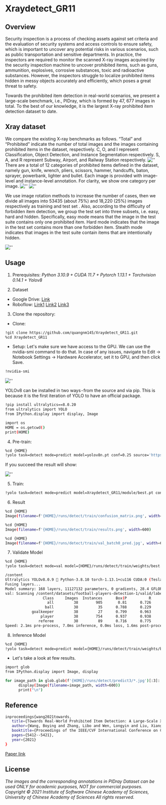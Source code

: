 # Xraydetect_GR11

## Overview

Security inspection is a process of checking assets against set criteria and the evaluation of security systems and access controls to ensure safety, which is important to uncover any potential risks in various scenarios, such as public transportation and sensitive departments. In practice, the inspectors are required to monitor the scanned X-ray images acquired by the security inspection machine to uncover prohibited items, such as guns, ammunition, explosives, corrosive substances, toxic and radioactive substances. However, the inspectors struggle to localize prohibited items hidden in messy objects accurately and efficiently, which poses a great threat to safety.

Towards the prohibited item detection in real-world scenarios, we present a large-scale benchmark, i.e., PIDray, which is formed by 47, 677 images in total. To the best of our knowledge, it is the largest X-ray prohibited item detection dataset to date.

## Xray dataset

We compare the existing X-ray benchmarks as follows. “Total” and “Prohibited” indicate the number of total images and the images containing prohibited items in the dataset, respectively. C, O, and I represent Classification, Object Detection, and Instance Segmentation respectively. S, A, and R represent Subway, Airport, and Railway Station respectively.
![''](images/dataset_comparision.png)
There are a total of 12 categories of prohibited items defined in the dataset, namely gun, knife, wrench, pliers, scissors, hammer, handcuffs, baton, sprayer, powerbank, lighter and bullet. Each image is provided with image-level and instance-level annotation. For clarity, we show one category per image.
![''](images/image_samples.png) ![''](images/distribution.png)

We use image rotation methods to increase the number of cases, then we divide all images into 53435 (about 75%) and 18,220 (25%) images respectively as training and test set . Also, according to the difficulty of forbidden item detection, we group the test set into three subsets, i.e. easy, hard and hidden. Specifically, easy mode means that the image in the test suite contains only one prohibited item. Hard mode indicates that the image in the test set contains more than one forbidden item. Stealth mode indicates that images in the test suite contain items that are intentionally hidden.

![''](images/set.PNG) 

## Usage
1. Prerequisites:
  *Python 3.10.9 + CUDA 11.7 + Pytorch 1.13.1 + Torchvision 0.14.1 + Yolov8* 

2. Dataset 
- Google Drive: [Link](https://drive.google.com/file/d/1UMq0CP20lKcraOTvsFMjiLjPfDam9jAp/view)
- Roboflow: [Link1](https://universe.roboflow.com/hust-dz9h2/xraydetec4)
            [Link2](https://universe.roboflow.com/hust-3xurl/xraydetec2)
            [Link3](https://universe.roboflow.com/bkhn-huqf2/xraydetec5)
            
3. Clone the repository:
- Clone:
```sh
!git clone https://github.com/quangnm145/Xraydetect_GR11.git
%cd Xraydetect_GR11
```
- Setup:
<space><space>
Let's make sure we have access to the GPU. We can use the nvidia-smi command to do that. In case of any issues, navigate to Edit -> Notebook Settings -> Hardware Accelerator, set it to GPU, and then click Save.

```sh
!nvidia-smi
```
![''](images/GPU.PNG) 

YOLOv8 can be installed in two ways - from the source and via pip. This is because it is the first iteration of YOLO to have an official package.
```sh
!pip install ultralytics==8.0.20
from ultralytics import YOLO
from IPython.display import display, Image

import os
HOME = os.getcwd()
print(HOME)
```

4. Pre-train:

```sh
%cd {HOME}
!yolo task=detect mode=predict model=yolov8n.pt conf=0.25 source='https://media.roboflow.com/notebooks/examples/dog.jpeg' save=True
```
If you succeed the result will show:
 
![''](images/pre-train.PNG)
 
5. Train: 
```sh
!yolo task=detect mode=predict model=Xraydetect_GR11/module/best.pt conf=0.25 source=<Your_data>  save=True
```

6. Result
```sh
%cd {HOME}
Image(filename=f'{HOME}/runs/detect/train/confusion_matrix.png', width=600)
```
```sh
%cd {HOME}
Image(filename=f'{HOME}/runs/detect/train/results.png', width=600)
```
```sh
%cd {HOME}
Image(filename=f'{HOME}/runs/detect/train/val_batch0_pred.jpg', width=600)
```
7. Validate Model
```sh
%cd {HOME}
!yolo task=detect mode=val model={HOME}/runs/detect/train/weights/best.pt data={dataset.location}/data.yaml
```  
```sh
/content
Ultralytics YOLOv8.0.9 🚀 Python-3.8.10 torch-1.13.1+cu116 CUDA:0 (Tesla T4, 15110MiB)
Fusing layers... 
Model summary: 168 layers, 11127132 parameters, 0 gradients, 28.4 GFLOPs
val: Scanning /content/datasets/football-players-detection-1/valid/labels.cache... 38 images, 0 backgrounds, 0 corrupt: 100% 38/38 [00:00<?, ?it/s]
                 Class     Images  Instances      Box(P          R      mAP50  mAP50-95): 100% 3/3 [00:03<00:00,  1.25s/it]
                   all         38        905       0.81      0.726      0.762      0.493
                  ball         38         35      0.788      0.229      0.293     0.0589
            goalkeeper         38         27      0.799      0.963      0.953       0.66
                player         38        754      0.937      0.938      0.973      0.737
               referee         38         89      0.716      0.775      0.828      0.515
Speed: 2.1ms pre-process, 7.0ms inference, 0.0ms loss, 1.6ms post-process per image
```
8. Inference Model
```sh
%cd {HOME}
!yolo task=detect mode=predict model={HOME}/runs/detect/train/weights/best.pt conf=0.25 source={dataset.location}/test/images save=True
```
- Let's take a look at few results.
```sh
import glob
from IPython.display import Image, display

for image_path in glob.glob(f'{HOME}/runs/detect/predict3/*.jpg')[:3]:
      display(Image(filename=image_path, width=600))
      print("\n")
```

## Reference
```sh
inproceedings{wang2021towards,
   title={Towards Real-World Prohibited Item Detection: A Large-Scale X-ray Benchmark},
   author={Wang, Boying and Zhang, Libo and Wen, Longyin and Liu, Xianglong and Wu, Yanjun},
   booktitle={Proceedings of the IEEE/CVF International Conference on Computer Vision},
   pages={5412--5421},
   year={2021}
}
```
[Paper link](https://arxiv.org/abs/2108.07020)
## License
*The images and the corresponding annotations in PIDray Dataset can be used ONLY for academic purposes, NOT for commercial purposes.
Copyright © 2021 Institute of Software Chinese Academy of Sciences, University of Chinese Academy of Sciences
All rights reserved.*
